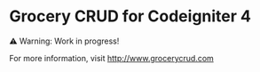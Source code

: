 Grocery CRUD for Codeigniter 4
=============
⚠️ Warning: Work in progress!

For more information, visit http://www.grocerycrud.com